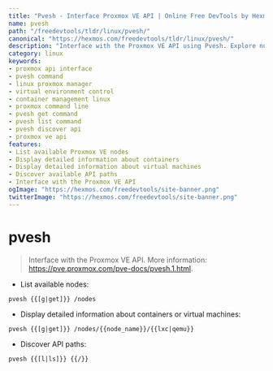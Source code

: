 ```yaml
---
title: "Pvesh - Interface Proxmox VE API | Online Free DevTools by Hexmos"
name: pvesh
path: "/freedevtools/tldr/linux/pvesh/"
canonical: "https://hexmos.com/freedevtools/tldr/linux/pvesh/"
description: "Interface with the Proxmox VE API using Pvesh. Explore nodes, manage containers/VMs, and discover API paths effortlessly. Free online tool, no registration required."
category: linux
keywords:
- proxmox api interface
- pvesh command
- linux proxmox manager
- virtual environment control
- container management linux
- proxmox command line
- pvesh get command
- pvesh list command
- pvesh discover api
- proxmox ve api
features:
- List available Proxmox VE nodes
- Display detailed information about containers
- Display detailed information about virtual machines
- Discover available API paths
- Interface with the Proxmox VE API
ogImage: "https://hexmos.com/freedevtools/site-banner.png"
twitterImage: "https://hexmos.com/freedevtools/site-banner.png"
---
```


# pvesh

> Interface with the Proxmox VE API.
> More information: <https://pve.proxmox.com/pve-docs/pvesh.1.html>.

- List available nodes:

`pvesh {{[g|get]}} /nodes`

- Display detailed information about containers or virtual machines:

`pvesh {{[g|get]}} /nodes/{{node_name}}/{{lxc|qemu}}`

- Discover API paths:

`pvesh {{[l|ls]}} {{/}}`

